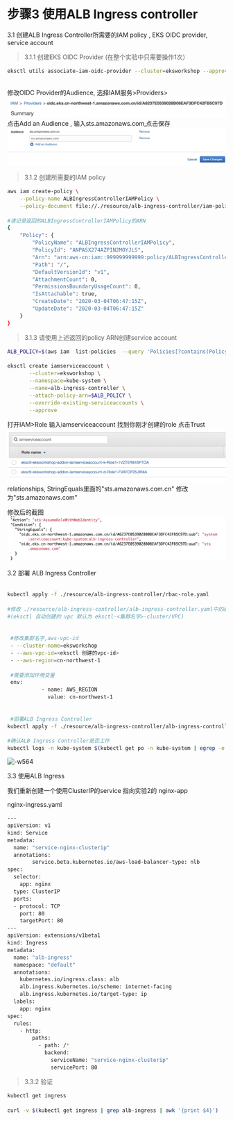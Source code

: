 # 步骤3 使用ALB Ingress controller

3.1 创建ALB Ingress Controller所需要的IAM policy , EKS OIDC provider, service account

> 3.1.1 创建EKS OIDC Provider (在整个实验中只需要操作1次）

```bash
eksctl utils associate-iam-oidc-provider --cluster=eksworkshop --approve 
             
```

修改OIDC Provider的Audience, 选择IAM服务>Providers>
![-w738](media/15832934698484/15837578824712.jpg)
点击Add an Audience , 输入sts.amazonaws.com,点击保存
![-w1079](media/15832934698484/15837579358417.jpg)


> 3.1.2 创建所需要的IAM policy

```bash
aws iam create-policy \
    --policy-name ALBIngressControllerIAMPolicy \
    --policy-document file://./resource/alb-ingress-controller/iam-policy.json
    
#请记录返回的ALBIngressControllerIAMPolicy的ARN
{
    "Policy": {
        "PolicyName": "ALBIngressControllerIAMPolicy",
        "PolicyId": "ANPASX274AZPIN2MOYJLS",
        "Arn": "arn:aws-cn:iam::999999999999:policy/ALBIngressControllerIAMPolicy",
        "Path": "/",
        "DefaultVersionId": "v1",
        "AttachmentCount": 0,
        "PermissionsBoundaryUsageCount": 0,
        "IsAttachable": true,
        "CreateDate": "2020-03-04T06:47:15Z",
        "UpdateDate": "2020-03-04T06:47:15Z"
    }
}
```

>3.1.3 请使用上述返回的policy ARN创建service account

```bash
ALB_POLICY=$(aws iam  list-policies  --query 'Policies[?contains(PolicyName,`ALBIngressControllerIAMPolicy`)]' --output text |awk {'print $1'})

eksctl create iamserviceaccount \
       --cluster=eksworkshop \
       --namespace=kube-system \
       --name=alb-ingress-controller \
       --attach-policy-arn=$ALB_POLICY \
       --override-existing-serviceaccounts \
       --approve

```


打开IAM>Role 输入iamserviceaccount 找到你刚才创建的role 点击Trust  ![-w797](media/15832934698484/15837580420522.jpg)
relationships, StringEquals里面的"sts.amazonaws.com.cn" 修改为"sts.amazonaws.com"

修改后的截图
![-w964](media/15832934698484/15837581990630.jpg)


3.2 部署 ALB Ingress Controller
 
 ```bash
   
 kubectl apply -f ./resource/alb-ingress-controller/rbac-role.yaml
 
 #修改 ./resource/alb-ingress-controller/alb-ingress-controller.yaml中的aws-vpc-id , 其他参数，环境变量示例文件已经配置好了.
 #(eksctl 自动创建的 vpc 默认为 eksctl-<集群名字>-cluster/VPC)
  
 
  #修改集群名字,aws-vpc-id
  - --cluster-name=eksworkshop
  - --aws-vpc-id=<eksctl 创建的vpc-id>   
  - --aws-region=cn-northwest-1
  
  #需要添加环境变量
  env:
            - name: AWS_REGION
              value: cn-northwest-1
  
    
  #部署ALB Ingress Controller
 kubectl apply -f ./resource/alb-ingress-controller/alb-ingress-controller.yaml
 
 #确认ALB Ingress Controller是否工作
 kubectl logs -n kube-system $(kubectl get po -n kube-system | egrep -o alb-ingress[a-zA-Z0-9-]+)

 ```

![-w564](media/15832934698484/15833085106168.jpg)

    

3.3 使用ALB Ingress   

我们重新创建一个使用ClusterIP的service 指向实验2的 nginx-app

nginx-ingress.yaml
```bash
---
apiVersion: v1
kind: Service
metadata:
  name: "service-nginx-clusterip"
  annotations:
        service.beta.kubernetes.io/aws-load-balancer-type: nlb
spec:
  selector:
    app: nginx
  type: ClusterIP
  ports:
  - protocol: TCP
    port: 80
    targetPort: 80
---
apiVersion: extensions/v1beta1
kind: Ingress
metadata:
  name: "alb-ingress"
  namespace: "default"
  annotations:
    kubernetes.io/ingress.class: alb
    alb.ingress.kubernetes.io/scheme: internet-facing
    alb.ingress.kubernetes.io/target-type: ip
  labels:
    app: nginx
spec:
  rules:
    - http:
        paths:
          - path: /*
            backend:
              serviceName: "service-nginx-clusterip"
              servicePort: 80
```

>3.3.2 验证

```bash
kubectl get ingress

curl -v $(kubectl get ingress | grep alb-ingress | awk '{print $4}')
```

